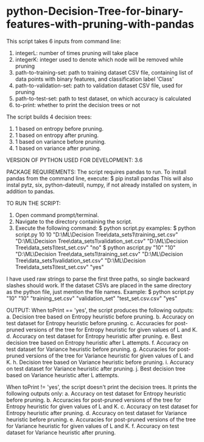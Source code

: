 # python-Decision-Tree-for-binary-features-with-pruning-with-pandas

This script takes 6 inputs from command line:
1. integerL: number of times pruning will take place
2. integerK: integer used to denote which node will be removed while pruning
3. path-to-training-set: path to training dataset CSV file, containing list of data points with binary features, and classification label 'Class'
4. path-to-validation-set: path to validation dataset CSV file, used for pruning
5. path-to-test-set: path to test dataset, on which accuracy is calculated
6. to-print: whether to print the decision trees or not

The script builds 4 decision trees:
1. 1 based on entropy before pruning.
2. 1 based on entropy after pruning.
3. 1 based on variance before pruning.
4. 1 based on variance after pruning.

VERSION OF PYTHON USED FOR DEVELOPMENT: 3.6

PACKAGE REQUIREMENTS:
The script requires pandas to run. To install pandas from the command line, execute:
$ pip install pandas
This will also instal pytz, six, python-dateutil, numpy, if not already installed on system, in addition to pandas.

TO RUN THE SCRIPT:
1. Open command prompt/terminal.
2. Navigate to the directory containing the script.
3. Execute the following command:
$ python script.py <L> <K> <path-to-training-set> <path-to-validation-set> <path-to-test-set> <to-print>
examples: 
$ python script.py 10 10 "D:\ML\Decision Tree\data_sets1\training_set.csv" "D:\ML\Decision Tree\data_sets1\validation_set.csv" "D:\ML\Decision Tree\data_sets1\test_set.csv" "no"
$ python ascript.py "10" "10" "D:\ML\Decision Tree\data_sets1\training_set.csv" "D:\ML\Decision Tree\data_sets1\validation_set.csv" "D:\ML\Decision Tree\data_sets1\test_set.csv" "yes"

I have used raw strings to parse the first three paths, so single backward slashes should work. If the dataset CSVs are placed in the same directory as the python file, just mention the file names. Example:
$ python script.py "10" "10" "training_set.csv" "validation_set" "test_set.csv.csv" "yes"

OUTPUT:
When toPrint == 'yes', the script produces the following outputs:
a. Decision tree based on Entropy heuristic before pruning.
b. Accuracy on test dataset for Entropy heuristic before pruning.
c. Accuracies for post-pruned versions of the tree for Entropy heuristic for given values of L and K.
d. Accuracy on test dataset for Entropy heuristic after pruning.
e. Best decision tree based on Entropy heuristic after L attempts.
f. Accuracy on test dataset for Variance heuristic before pruning.
g. Accuracies for post-pruned versions of the tree for Variance heuristic for given values of L and K.
h. Decision tree based on Variance heuristic before pruning.
i. Accuracy on test dataset for Variance heuristic after pruning.
j. Best decision tree based on Variance heuristic after L attempts.

When toPrint != 'yes', the script doesn't print the decision trees. It prints the following outputs only:
a. Accuracy on test dataset for Entropy heuristic before pruning.
b. Accuracies for post-pruned versions of the tree for Entropy heuristic for given values of L and K.
c. Accuracy on test dataset for Entropy heuristic after pruning.
d. Accuracy on test dataset for Variance heuristic before pruning.
e. Accuracies for post-pruned versions of the tree for Variance heuristic for given values of L and K.
f. Accuracy on test dataset for Variance heuristic after pruning.
